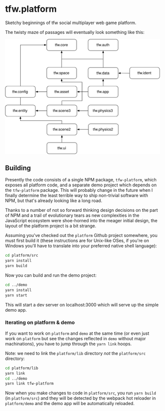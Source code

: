 # tfw.platform

Sketchy beginnings of tfw social multiplayer web game platform.

The twisty maze of passages will eventually look something like this:

![Dependency diagram](docs/libs.svg)

## Building

Presently the code consists of a single NPM package, `tfw-platform`, which exposes all platform
code, and a separate demo project which depends on the `tfw-platform` package. This will probably
change in the future when I finally determine the least terrible way to ship non-trivial software
with NPM, but that's already looking like a long road.

Thanks to a number of not so forward thinking design decisions on the part of NPM and a trail of
evolutionary tears as new complexities in the JavaScript ecosystem were shoe-horned into the meager
initial design, the layout of the platform project is a bit strange.

Assuming you've checked out the `platform` Github project somewhere, you must first build it (these
instructions are for Unix-like OSes, if you're on Windows you'll have to translate into your
preferred native shell language):

```sh
cd platform/src
yarn install
yarn build
```

Now you can build and run the demo project:

```sh
cd ../demo
yarn install
yarn start
```

This will start a dev server on localhost:3000 which will serve up the simple demo app.

### Iterating on platform & demo

If you want to work on `platform` and `demo` at the same time (or even just work on `platform` but
see the changes reflected in `demo` without major machinations), you have to jump through the `yarn
link` hoops.

Note: we need to link the `platform/lib` directory *not* the `platform/src` directory:

```sh
cd platform/lib
yarn link
cd ../demo
yarn link tfw-platform
```

Now when you make changes to code in `platform/src`, you run `yarn build` (in `platform/src`) and
they will be detected by the webpack hot reloader in `platform/demo` and the demo app will be
automatically reloaded.
